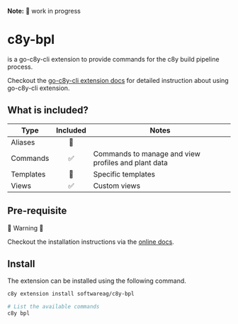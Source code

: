 **Note:** :construction: work in progress

# c8y-bpl

is a go-c8y-cli extension to provide commands for the c8y build pipeline process.

Checkout the [go-c8y-cli extension docs](https://feat-extensions-manager--goc8ycli.netlify.app/docs/tutorials/extensions/creating-an-extension/) for detailed instruction about using go-c8y-cli extension.

## What is included?

| Type      | Included | Notes                                               |
|-----------|:--------:|-----------------------------------------------------|
| Aliases   |    🔲    |                                                     |
| Commands  |    ✅     | Commands to manage and view profiles and plant data |
| Templates |    🔲    | Specific templates                                  |
| Views     |    ✅     | Custom views                                        |

## Pre-requisite

:rotating_light: Warning :rotating_light:

Checkout the installation instructions via the [online docs](https://feat-extensions-manager--goc8ycli.netlify.app/docs/tutorials/extensions/creating-an-extension/).


## Install

The extension can be installed using the following command.

```sh
c8y extension install softwareag/c8y-bpl

# List the available commands
c8y bpl
```
